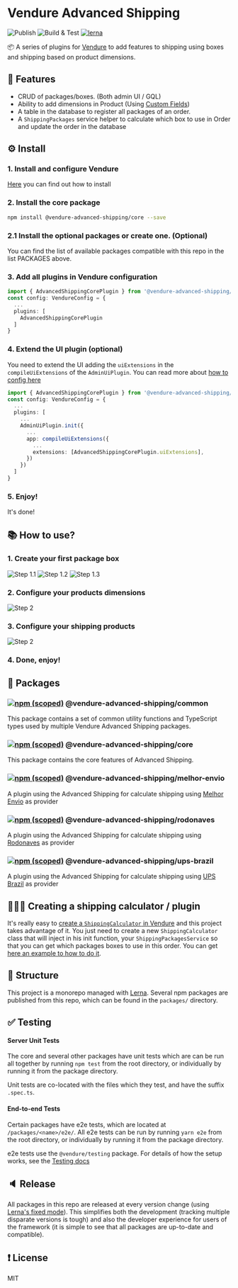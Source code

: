 # Vendure Advanced Shipping
![Publish](https://github.com/jonyw4/vendure-advanced-shipping/workflows/Publish/badge.svg?branch=master)
![Build & Test](https://github.com/jonyw4/vendure-advanced-shipping/workflows/Build%20&%20Test/badge.svg)
[![lerna](https://img.shields.io/badge/maintained%20with-lerna-cc00ff.svg)](https://lernajs.io/)

📦 A series of plugins for [Vendure](https://github.com/vendure-ecommerce/vendure) to add features to shipping using boxes and shipping based on product dimensions.

## 🌟 Features
- CRUD of packages/boxes. (Both admin UI / GQL)
- Ability to add dimensions in Product (Using [Custom Fields](https://www.vendure.io/docs/typescript-api/custom-fields/))
- A table in the database to register all packages of an order.
- A `ShippingPackages` service helper to calculate which box to use in Order and update the order in the database

## ⚙️ Install
### 1. Install and configure Vendure
[Here](https://www.vendure.io/docs/getting-started/) you can find out how to install

### 2. Install the core package
```bash
npm install @vendure-advanced-shipping/core --save
```

### 2.1 Install the optional packages or create one. (Optional)
You can find the list of available packages compatible with this repo in the list PACKAGES above.

### 3. Add all plugins in Vendure configuration
```typescript
import { AdvancedShippingCorePlugin } from '@vendure-advanced-shipping/core';
const config: VendureConfig = {
  ...
  plugins: [
    AdvancedShippingCorePlugin
  ]
}
```

### 4. Extend the UI plugin (optional)
You need to extend the UI adding the `uiExtensions` in the `compileUiExtensions` of the `AdminUiPlugin`.  You can read more about [how to config here](https://www.vendure.io/docs/plugins/extending-the-admin-ui/)
```typescript
import { AdvancedShippingCorePlugin } from '@vendure-advanced-shipping/core';
const config: VendureConfig = {
  ...
  plugins: [
    ...
    AdminUiPlugin.init({
      ...
      app: compileUiExtensions({
        ...
        extensions: [AdvancedShippingCorePlugin.uiExtensions],
      })
    })
  ]
}

```

### 5. Enjoy!
It's done!

## 📚 How to use?
### 1. Create your first package box
![Step 1.1](/docs/tutorial-1.jpg)
![Step 1.2](/docs/tutorial-2.jpg)
![Step 1.3](/docs/tutorial-3.png)
### 2. Configure your products dimensions
![Step 2](/docs/tutorial-4.png)
### 3. Configure your shipping products
![Step 2](/docs/tutorial-5.png)
### 4. Done, enjoy!

## 📖 Packages
### [![npm (scoped)](https://img.shields.io/npm/v/@vendure-advanced-shipping/common.svg)](https://www.npmjs.com/package/@vendure-advanced-shipping/common) @vendure-advanced-shipping/common 
This package contains a set of common utility functions and TypeScript types used by multiple Vendure Advanced Shipping packages.

### [![npm (scoped)](https://img.shields.io/npm/v/@vendure-advanced-shipping/core.svg)](https://www.npmjs.com/package/@vendure-advanced-shipping/core) @vendure-advanced-shipping/core
This package contains the core features of Advanced Shipping.

### [![npm (scoped)](https://img.shields.io/npm/v/@vendure-advanced-shipping/melhor-envio.svg)](https://www.npmjs.com/package/@vendure-advanced-shipping/melhor-envio) @vendure-advanced-shipping/melhor-envio
A plugin using the Advanced Shipping for calculate shipping using [Melhor Envio](https://melhorenvio.com.br/) as provider

### [![npm (scoped)](https://img.shields.io/npm/v/@vendure-advanced-shipping/rodonaves.svg)](https://www.npmjs.com/package/@vendure-advanced-shipping/rodonaves) @vendure-advanced-shipping/rodonaves
A plugin using the Advanced Shipping for calculate shipping using [Rodonaves](http://www.rte.com.br/) as provider

### [![npm (scoped)](https://img.shields.io/npm/v/@vendure-advanced-shipping/ups-brazil.svg)](https://www.npmjs.com/package/@vendure-advanced-shipping/ups-brazil) @vendure-advanced-shipping/ups-brazil
A plugin using the Advanced Shipping for calculate shipping using [UPS Brazil](https://www.ups.com/br/pt/Home.page) as provider

## 👨🏻‍💻 Creating a shipping calculator / plugin
It's really easy to [create a `ShippingCalculator` in Vendure](https://www.vendure.io/docs/typescript-api/shipping/shipping-calculator/) and this project takes advantage of it. You just need to create a new `ShippingCalculator` class that will inject in his init function, your `ShippingPackagesService` so that you can get which packages boxes to use in this order. You can get [here an example to how to do it](https://github.com/jonyw4/vendure-advanced-shipping/blob/master/packages/rodonaves/index.ts).

## 🏢 Structure
This project is a monorepo managed with [Lerna](https://github.com/lerna/lerna). Several npm packages are published from this repo, which can be found in the `packages/` directory.


## ✅ Testing
#### Server Unit Tests

The core and several other packages have unit tests which are can be run all together by running `npm test` from the root directory, or individually by running it from the package directory.

Unit tests are co-located with the files which they test, and have the suffix `.spec.ts`.

#### End-to-end Tests

Certain packages have e2e tests, which are located at `/packages/<name>/e2e/`. All e2e tests can be run by running `yarn e2e` from the root directory, or individually by running it from the package directory.

e2e tests use the `@vendure/testing` package. For details of how the setup works, see the [Testing docs](https://www.vendure.io/docs/developer-guide/testing/)


## 🔈 Release
All packages in this repo are released at every version change (using [Lerna's fixed mode](https://github.com/lerna/lerna#fixedlocked-mode-default)). This simplifies both the development (tracking multiple disparate versions is tough) and also the developer experience for users of the framework (it is simple to see that all packages are up-to-date and compatible).

## ❗️ License
MIT 